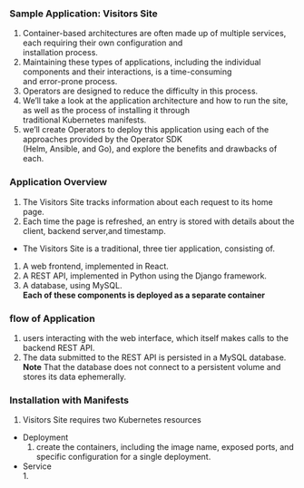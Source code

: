 ### Sample Application: Visitors Site  
1. Container-based architectures are often made up of multiple services, each requiring their own configuration and   
installation process.    
2. Maintaining these types of applications, including the individual components and their interactions, is a time-consuming  
and error-prone process.   
3. Operators are designed to reduce the difficulty in this process.     
4. We’ll take a look at the application architecture and how to run the site, as well as the process of installing it through  
 traditional Kubernetes manifests.   
5.  we’ll create Operators to deploy this application using each of the approaches provided by the Operator SDK   
(Helm, Ansible, and Go), and explore the benefits and drawbacks of each.  
### Application Overview   
1. The Visitors Site tracks information about each request to its home page.  
2. Each time the page is refreshed, an entry is stored with details about the client, backend server,and timestamp.  
* The Visitors Site is a traditional, three tier application, consisting of.  
1. A web frontend, implemented in React.  
2. A REST API, implemented in Python using the Django framework.  
3. A database, using MySQL.  
**Each of these components is deployed as a separate container**   
### flow of Application   
1. users interacting with the web interface, which itself makes calls to the backend REST API.   
2. The data submitted to the REST API is persisted in a MySQL database.   
**Note** That the database does not connect to a persistent volume and stores its data ephemerally.     

### Installation with Manifests    
1. Visitors Site requires two Kubernetes resources    
* Deployment  
    1. create the containers, including the image name, exposed ports, and specific configuration for a single deployment.    
 * Service  
    1. 
     
